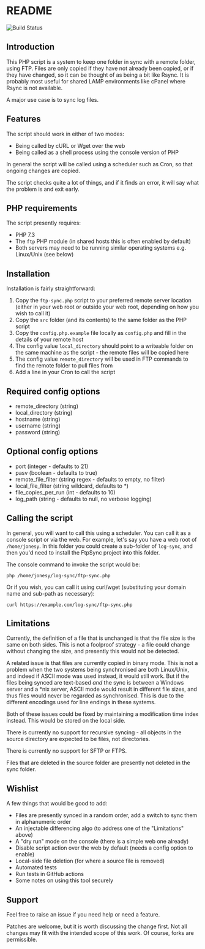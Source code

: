 README
===

![Build Status](https://github.com/halfer/ftp-sync/actions/workflows/build.yml/badge.svg)

Introduction
---

This PHP script is a system to keep one folder in sync with a remote folder, using FTP. Files are only copied if
they have not already been copied, or if they have changed, so it can be thought of as being a bit like Rsync. It
is probably most useful for shared LAMP environments like cPanel where Rsync is not available.

A major use case is to sync log files.

Features
---

The script should work in either of two modes:

* Being called by cURL or Wget over the web
* Being called as a shell process using the console version of PHP

In general the script will be called using a scheduler such as Cron, so that ongoing changes are copied.

The script checks quite a lot of things, and if it finds an error, it will say what the problem is and exit early.

PHP requirements
---

The script presently requires:

* PHP 7.3
* The `ftp` PHP module (in shared hosts this is often enabled by default)
* Both servers may need to be running similar operating systems e.g. Linux/Unix (see below)

Installation
---

Installation is fairly straightforward:

1. Copy the `ftp-sync.php` script to your preferred remote server location (either in your web root or
outside your web root, depending on how you wish to call it)
2. Copy the `src` folder (and its contents) to the same folder as the PHP script
3. Copy the `config.php.example` file locally as `config.php` and fill in the details of your remote host
4. The config value `local_directory` should point to a writeable folder on the same machine as the script -
the remote files will be copied here
5. The config value `remote_directory` will be used in FTP commands to find the remote folder to pull files from
6. Add a line in your Cron to call the script

Required config options
---

* remote_directory (string)
* local_directory (string)
* hostname (string)
* username (string)
* password (string)

Optional config options
---

* port (integer - defaults to 21)
* pasv (boolean - defaults to true)
* remote_file_filter (string regex - defaults to empty, no filter)
* local_file_filter (string wildcard, defaults to *)
* file_copies_per_run (int - defaults to 10)
* log_path (string - defaults to null, no verbose logging)

Calling the script
---

In general, you will want to call this using a scheduler. You can call it as a console script or via the web.
For example, let's say you have a web root of `/home/jonesy`. In this folder you could create a sub-folder
of `log-sync`, and then you'd need to install the FtpSync project into this folder.

The console command to invoke the script would be:

    php /home/jonesy/log-sync/ftp-sync.php

Or if you wish, you can call it using curl/wget (substituting your domain name and sub-path as necessary):

    curl https://example.com/log-sync/ftp-sync.php

Limitations
--

Currently, the definition of a file that is unchanged is that the file size is the same on both sides. This is
not a foolproof strategy - a file could change without changing the size, and presently this would not be
detected.

A related issue is that files are currently copied in binary mode. This is not a problem when the two systems
being synchronised are both Linux/Unix, and indeed if ASCII mode was used instead, it would still work. But if
the files being synced are text-based _and_ the sync is between a Windows server and a *nix server, ASCII mode
would result in different file sizes, and thus files would never be regarded as synchronised. This is due to the
different encodings used for line endings in these systems.

Both of these issues could be fixed by maintaining a modification time index instead. This would be stored
on the local side.

There is currently no support for recursive syncing - all objects in the source directory are expected to be
files, not directories.

There is currently no support for SFTP or FTPS.

Files that are deleted in the source folder are presently not deleted in the sync folder.

Wishlist
---

A few things that would be good to add:

* Files are presently synced in a random order, add a switch to sync them in alphanumeric order
* An injectable differencing algo (to address one of the "Limitations" above)
* A "dry run" mode on the console (there is a simple web one already)
* Disable script action over the web by default (needs a config option to enable)
* Local-side file deletion (for where a source file is removed)
* Automated tests
* Run tests in GitHub actions
* Some notes on using this tool securely

Support
---

Feel free to raise an issue if you need help or need a feature.

Patches are welcome, but it is worth discussing the change first. Not all changes may fit with the intended
scope of this work. Of course, forks are permissible.
